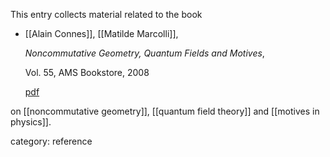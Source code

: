 This entry collects material related to the book

* [[Alain Connes]], [[Matilde Marcolli]], 

  _Noncommutative Geometry, Quantum Fields and Motives_,

  Vol. 55, AMS Bookstore, 2008 

  [pdf](http://www.alainconnes.org/docs/bookwebfinal.pdf)

on [[noncommutative geometry]], [[quantum field theory]] and [[motives in physics]].

category: reference
